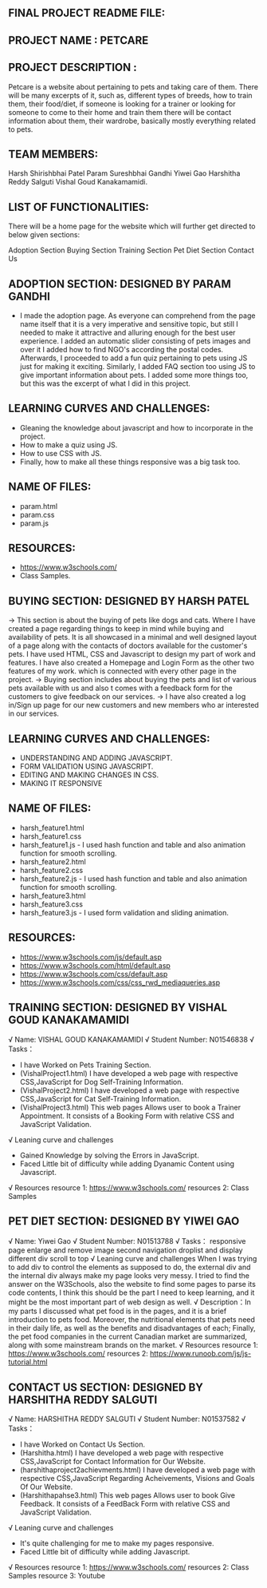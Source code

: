 ## FINAL PROJECT README FILE:

## PROJECT NAME : PETCARE
## PROJECT DESCRIPTION : 
Petcare is a website about pertaining to pets and taking care of them. There will be many excerpts of it, such as, different types of breeds, how to train them, their food/diet, if someone is looking for a trainer or looking for someone to come to their home and train them there will be contact information about them, their wardrobe, basically mostly everything related to pets.

## TEAM MEMBERS: 
Harsh Shirishbhai Patel
Param Sureshbhai Gandhi
Yiwei Gao 
Harshitha Reddy Salguti
Vishal Goud Kanakamamidi.

## LIST OF FUNCTIONALITIES:

There will be a home page for the website which will further get directed to below given sections:

Adoption Section
Buying Section
Training Section
Pet Diet Section
Contact Us 

## ADOPTION SECTION: DESIGNED BY PARAM GANDHI

- I made the adoption page. As everyone can comprehend from the page name itself that it is a very imperative and sensitive topic, but still I needed to make it attractive and alluring enough for the best user experience. I added an automatic slider consisting of pets images and over it I added how to find NGO's according the postal codes. Afterwards, I proceeded to add a fun quiz pertaining to pets using JS just for making it exciting. Similarly, I added FAQ section too using JS to give important information about pets. I added some more things too, but this was the excerpt of what I did in this project.


## LEARNING CURVES AND CHALLENGES:

- Gleaning the knowledge about javascript and how to incorporate in the project.
- How to make a quiz using JS.
- How to use CSS with JS.
- Finally, how to make all these things responsive was a big task too. 

## NAME OF FILES:

- param.html
- param.css
- param.js

## RESOURCES:

- https://www.w3schools.com/
- Class Samples.

## BUYING SECTION: DESIGNED BY HARSH PATEL

-> This section is about the buying of pets like dogs and cats. Where I have created a page regarding things to keep in mind while buying and availability of pets. It is all showcased in a minimal and well designed layout of a page along with the contacts of doctors available for the customer's pets. I have used HTML, CSS and Javascript to design my part of work and features. I have also created a Homepage and Login Form as the other two features of my work. which is connected with every other page in the project.
-> Buying section includes about buying the pets and list of various pets available with us and also t comes with a feedback form for the customers to give feedback on our services.
-> I have also created a log in/Sign up page for our new customers and new members who ar interested in our services.

## LEARNING CURVES AND CHALLENGES:

- UNDERSTANDING AND ADDING JAVASCRIPT.
- FORM VALIDATION USING JAVASCRIPT.
- EDITING AND MAKING CHANGES IN CSS.
- MAKING IT RESPONSIVE 

## NAME OF FILES:

- harsh_feature1.html
- harsh_feature1.css
- harsh_feature1.js - I used hash function and table and also animation function for smooth scrolling.
- harsh_feature2.html
- harsh_feature2.css
- harsh_feature2.js - I used hash function and table and also animation function for smooth scrolling.
- harsh_feature3.html
- harsh_feature3.css
- harsh_feature3.js - I used form validation and sliding animation.

## RESOURCES:

- https://www.w3schools.com/js/default.asp
- https://www.w3schools.com/html/default.asp
- https://www.w3schools.com/css/default.asp
- https://www.w3schools.com/css/css_rwd_mediaqueries.asp

## TRAINING SECTION: DESIGNED BY VISHAL GOUD KANAKAMAMIDI

√ Name: VISHAL GOUD KANAKAMAMIDI
√ Student Number: N01546838
√ Tasks：
- I have Worked on Pets Training Section.
- (VishalProject1.html) I have developed a web page with respective CSS,JavaScript for Dog               Self-Training Information.
- (VishalProject2.html) I have developed a web page with respective CSS,JavaScript for Cat        Self-Training Information.
- (VishalProject3.html) This web pages Allows user to book a Trainer Appointment. It consists of a Booking Form with relative CSS and JavaScript Validation.

√ Leaning curve and challenges
- Gained Knowledge by solving the Errors in JavaScript.
- Faced Little bit of difficulty while adding Dyanamic Content using Javascript.

√ Resources
  resource 1: https://www.w3schools.com/
  resources 2: Class Samples

## PET DIET SECTION: DESIGNED BY YIWEI GAO
  √ Name: Yiwei Gao
  √ Student Number: N01513788
  √ Tasks：
  responsive page
  enlarge and remove image
  second navigation
  droplist and display different div
  scroll to top
  √ Leaning curve and challenges
   When I was trying to add div to control the elements as supposed to do, the external div and the internal div always make my page looks very messy. I tried to find    the answer on the W3Schools, also the website to find some pages to parse its code contents, I think this should be the part I need to keep learning, and it might      be the most important part of web design as well.
  √ Description：In my parts I discussed what pet food is in the pages, and it is a brief introduction to pets food. Moreover, the nutritional elements that pets need   in their daily life, as well as the benefits and disadvantages of each; Finally, the pet food companies in the current Canadian market are summarized, along with       some mainstream brands on the market.
  √ Resources
  resource 1: https://www.w3schools.com/
  resources 2: https://www.runoob.com/js/js-tutorial.html

## CONTACT US SECTION: DESIGNED BY HARSHITHA REDDY SALGUTI

√ Name: HARSHITHA REDDY SALGUTI
√ Student Number: N01537582
√ Tasks：
- I have Worked on Contact Us Section.
- (Harshitha.html) I have developed a web page with respective CSS,JavaScript for Contact Information for Our Website.
- (harshithaproject2achievments.html) I have developed a web page with respective CSS,JavaScript Regarding Acheivements, Visions and Goals Of Our Website.
- (Harshithapahse3.html) This web pages Allows user to book Give Feedback. It consists of a FeedBack Form with relative CSS and JavaScript Validation.

√ Leaning curve and challenges
- It's quite challenging for me to make my pages responsive. 
- Faced Little bit of difficulty while adding Javascript.

√ Resources
  resource 1: https://www.w3schools.com/
  resources 2: Class Samples
  resource 3: Youtube
